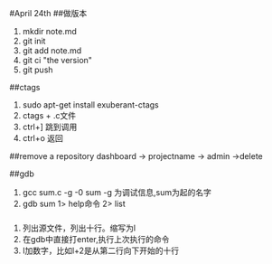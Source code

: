 #April 24th
##做版本
1. mkdir note.md
2. git init
3. git add note.md
4. git ci "the version"
5. git push

##ctags
1. sudo apt-get install exuberant-ctags
2. ctags + .c文件
3. ctrl+] 跳到调用
4. ctrl+o 返回

##remove a repository
   dashboard -> projectname -> admin ->delete

##gdb
1. gcc sum.c -g -0 sum
   -g 为调试信息,sum为起的名字
2. gdb sum
1> help命令
2> list

###
1. 列出源文件，列出十行。缩写为l
2. 在gdb中直接打enter,执行上次执行的命令
3. l加数字，比如l+2是从第二行向下开始的十行
